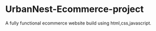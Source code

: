 # UrbanNest-Ecommerce-project
A fully functional ecommerce website build using html,css,javascript.
